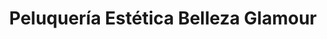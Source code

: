 ---
title: "Peluquería Estética Belleza Glamour"
url: /pereira/peluqueria-estetica-belleza-glamour/
shop: peluquería
---